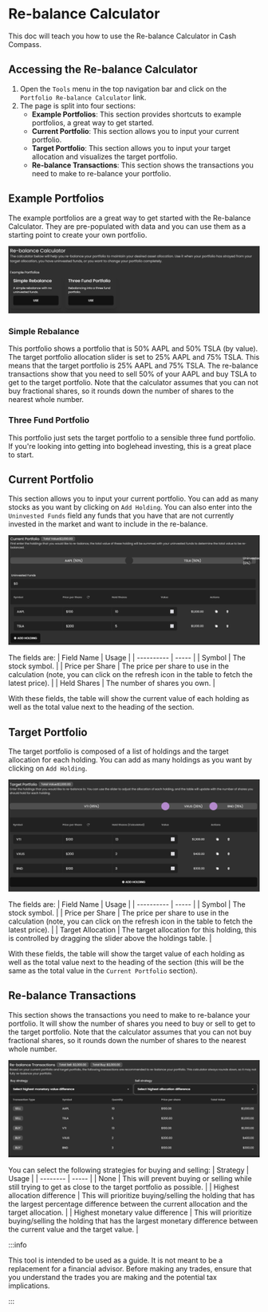 # Re-balance Calculator

This doc will teach you how to use the Re-balance Calculator in Cash Compass.

## Accessing the Re-balance Calculator

1. Open the `Tools` menu in the top navigation bar and click on the `Portfolio Re-balance Calculator` link.
2. The page is split into four sections:
    - **Example Portfolios**: This section provides shortcuts to example portfolios, a great way to get started.
    - **Current Portfolio**: This section allows you to input your current portfolio.
    - **Target Portfolio**: This section allows you to input your target allocation and visualizes the target portfolio.
    - **Re-balance Transactions**: This section shows the transactions you need to make to re-balance your portfolio.


## Example Portfolios

The example portfolios are a great way to get started with the Re-balance Calculator. They are pre-populated with data and you can use them as a starting point to create your own portfolio.

![Example Portfolios](./images/rebalance-calculator/example_portfolios.png)

### Simple Rebalance

This portfolio shows a portfolio that is 50% AAPL and 50% TSLA (by value). The target portfolio allocation slider is set to 25% AAPL and 75% TSLA. This means that the target portfolio is 25% AAPL and 75% TSLA. The re-balance transactions show that you need to sell 50% of your AAPL and buy TSLA to get to the target portfolio. Note that the calculator assumes that you can not buy fractional shares, so it rounds down the number of shares to the nearest whole number.

### Three Fund Portfolio

This portfolio just sets the target portfolio to a sensible three fund portfolio. If you're looking into getting into boglehead investing, this is a great place to start.

## Current Portfolio

This section allows you to input your current portfolio. You can add as many stocks as you want by clicking on `Add Holding`. You can also enter into the `Uninvested Funds` field any funds that you have that are not currently invested in the market and want to include in the re-balance.

![Current Portfolio](./images/rebalance-calculator/current_portfolio.png)

 The fields are:
| Field Name | Usage |
| ---------- | ----- |
| Symbol | The stock symbol. |
| Price per Share | The price per share to use in the calculation (note, you can click on the refresh icon in the table to fetch the latest price). |
| Held Shares | The number of shares you own. |

With these fields, the table will show the current value of each holding as well as the total value next to the heading of the section.

## Target Portfolio

The target portfolio is composed of a list of holdings and the target allocation for each holding. You can add as many holdings as you want by clicking on `Add Holding`. 

![Target Portfolio](./images/rebalance-calculator/target_portfolio.png)

The fields are:
| Field Name | Usage |
| ---------- | ----- |
| Symbol | The stock symbol. |
| Price per Share | The price per share to use in the calculation (note, you can click on the refresh icon in the table to fetch the latest price). |
| Target Allocation | The target allocation for this holding, this is controlled by dragging the slider above the holdings table. |

With these fields, the table will show the target value of each holding as well as the total value next to the heading of the section (this will be the same as the total value in the `Current Portfolio` section).

## Re-balance Transactions

This section shows the transactions you need to make to re-balance your portfolio. It will show the number of shares you need to buy or sell to get to the target portfolio. Note that the calculator assumes that you can not buy fractional shares, so it rounds down the number of shares to the nearest whole number.

![Re-balance Transactions](./images/rebalance-calculator/rebalance_transactions.png)

You can select the following strategies for buying and selling:
| Strategy | Usage |
| -------- | ----- |
| None | This will prevent buying or selling while still trying to get as close to the target portfolio as possible. |
| Highest allocation difference | This will prioritize buying/selling the holding that has the largest percentage difference between the current allocation and the target allocation. |
| Highest monetary value difference | This will prioritize buying/selling the holding that has the largest monetary difference between the current value and the target value. |

:::info

This tool is intended to be used as a guide. It is not meant to be a replacement for a financial advisor. Before making any trades, ensure that you understand the trades you are making and the potential tax implications.

:::

